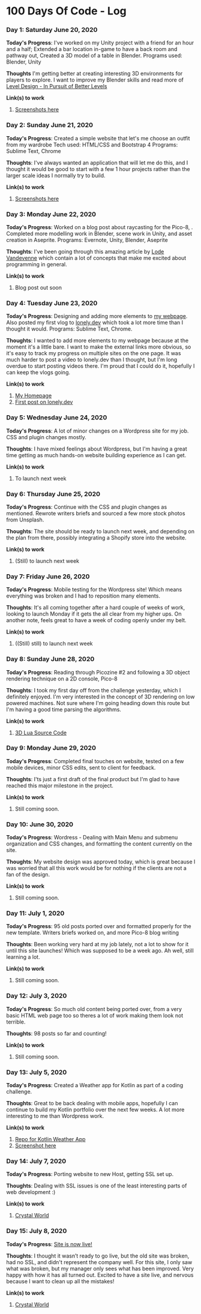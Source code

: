 # 100 Days Of Code - Log

### Day 1: Saturday June 20, 2020

**Today's Progress**: I've worked on my Unity project with a friend for an hour and a half; Extended a bar location in-game to have a back room and pathway out, Created a 3D model of a table in Blender.
Programs used: Blender, Unity

**Thoughts** I'm getting better at creating interesting 3D environments for players to explore. I want to improve my Blender skills and read more of [Level Design - In Pursuit of Better Levels](https://docs.google.com/document/d/1fAlf2MwEFTwePwzbP3try1H0aYa9kpVBHPBkyIq-caY/)

**Link(s) to work**
1. [Screenshots here](https://twitter.com/MikeCDev1/status/1274300701460447232)

### Day 2: Sunday June 21, 2020

**Today's Progress**: Created a simple website that let's me choose an outfit from my wardrobe
Tech used: HTML/CSS and Bootstrap 4
Programs: Sublime Text, Chrome

**Thoughts**: I've always wanted an application that will let me do this, and I thought it would be good to start with a few 1 hour projects rather than the larger scale ideas I normally try to build.

**Link(s) to work**
1. [Screenshots here](https://twitter.com/MikeCDev1/status/1274498171293454337)

### Day 3: Monday June 22, 2020

**Today's Progress**: Worked on a blog post about raycasting for the Pico-8, . Completed more modelling work in Blender, scene work in Unity, and asset creation in Aseprite.
Programs: Evernote, Unity, Blender, Aseprite

**Thoughts**: I've been going through this amazing article by [Lode Vandevenne](https://lodev.org/cgtutor/raycasting.html) which contain a lot of concepts that make me excited about programming in general.

**Link(s) to work**
1. Blog post out soon

### Day 4: Tuesday June 23, 2020

**Today's Progress**: Designing and adding more elements to [my webpage](https://www.mikeclark.xyz/). Also posted my first vlog to [lonely.dev](https://lonely.dev/) which took a lot more time than I thought it would.
Programs: Sublime Text, Chrome.

**Thoughts**: I wanted to add more elements to my webpage because at the moment it's a little bare. I want to make the external links more obvious, so it's easy to track my progress on multiple sites on the one page.
It was much harder to post a video to lonely.dev than I thought, but I'm long overdue to start posting videos there. I'm proud that I could do it, hopefully I can keep the vlogs going.

**Link(s) to work**
1. [My Homepage](https://www.mikeclark.xyz/)
2. [First post on lonely.dev](https://lonely.dev/video/introductions-3c99e5ce)


### Day 5: Wednesday June 24, 2020

**Today's Progress**: A lot of minor changes on a Wordpress site for my job. CSS and plugin changes mostly.

**Thoughts**: I have mixed feelings about Wordpress, but I'm having a great time getting as much hands-on website building experience as I can get.

**Link(s) to work**
1. To launch next week

### Day 6: Thursday June 25, 2020

**Today's Progress**: Continue with the CSS and plugin changes as mentioned. Rewrote writers briefs and sourced a few more stock photos from Unsplash.

**Thoughts**: The site should be ready to launch next week, and depending on the plan from there, possibly integrating a Shopify store into the website.

**Link(s) to work**
1. (Still) to launch next week

### Day 7: Friday June 26, 2020

**Today's Progress**: Mobile testing for the Wordpress site! Which means everything was broken and I had to reposition many elements.

**Thoughts**: It's all coming together after a hard couple of weeks of work, looking to launch Monday if it gets the all clear from my higher ups.
On another note, feels great to have a week of coding openly under my belt.

**Link(s) to work**
1. ((Still) still) to launch next week

### Day 8: Sunday June 28, 2020

**Today's Progress**: Reading through Picozine #2 and following a 3D object rendering technique on a 2D console, Pico-8

**Thoughts**: I took my first day off from the challenge yesterday, which I definitely enjoyed.
I'm very interested in the concept of 3D rendering on low powered machines. Not sure where I'm going heading down this route but I'm having a good time parsing the algorithms. 

**Link(s) to work**
1. [3D Lua Source Code](https://gist.github.com/Ivoah/477775d13e142b2c89ba)

### Day 9: Monday June 29, 2020

**Today's Progress**: Completed final touches on website, tested on a few mobile devices, minor CSS edits, sent to client for feedback.

**Thoughts**: I'ts just a first draft of the final product but I'm glad to have reached this major milestone in the project.

**Link(s) to work**
1. Still coming soon.

### Day 10: June 30, 2020

**Today's Progress**: Wordress - Dealing with Main Menu and submenu organization and CSS changes, and formatting the content currently on the site.

**Thoughts**: My website design was approved today, which is great because I was worried that all this work would be for nothing if the clients are not a fan of the design.

**Link(s) to work**
1. Still coming soon.

### Day 11: July 1, 2020

**Today's Progress**: 95 old posts ported over and formatted properly for the new template. Writers briefs worked on, and more Pico-8 blog writing

**Thoughts**: Been working very hard at my job lately, not a lot to show for it until this site launches! Which was supposed to be a week ago. Ah well, still learning a lot.

**Link(s) to work**
1. Still coming soon.

### Day 12: July 3, 2020

**Today's Progress**: So much old content being ported over, from a very basic HTML web page too so theres a lot of work making them look not terrible.

**Thoughts**: 98 posts so far and counting!

**Link(s) to work**
1. Still coming soon.

### Day 13: July 5, 2020

**Today's Progress**: Created a Weather app for Kotlin as part of a coding challenge.

**Thoughts**: Great to be back dealing with mobile apps, hopefully I can continue to build my Kotlin portfolio over the next few weeks. A lot more interesting to me than Wordpress work.

**Link(s) to work**
1. [Repo for Kotlin Weather App](https://github.com/mik3ds/Kotlin-Weather-Application)
2. [Screenshot here](https://twitter.com/MikeCDev1/status/1279907385000091648)

### Day 14: July 7, 2020

**Today's Progress**: Porting website to new Host, getting SSL set up.

**Thoughts**: Dealing with SSL issues is one of the least interesting parts of web development :)

**Link(s) to work**
1. [Crystal World](https://www.crystalworld.com.au/)

### Day 15: July 8, 2020

**Today's Progress**: [Site is now live!](https://www.crystalworld.com.au/)

**Thoughts**: I thought it wasn’t ready to go live, but the old site was broken, had no SSL, and didn't represent the company well.
For this site, I only saw what was broken, but my manager only sees what has been improved.
Very happy with how it has all turned out. Excited to have a site live, and nervous because I want to clean up all the mistakes!


**Link(s) to work**
1. [Crystal World](https://www.crystalworld.com.au/)
